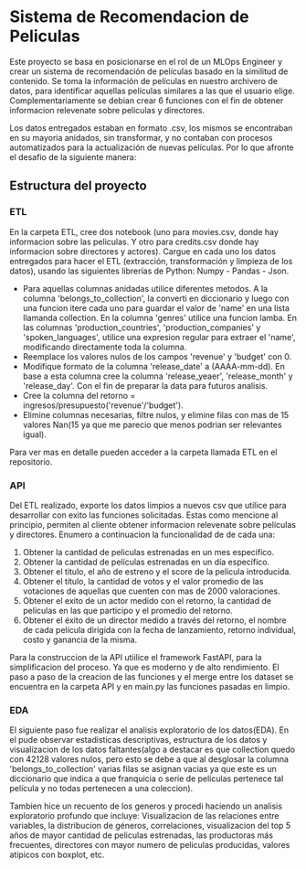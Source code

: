 # Sistema de Recomendacion de Peliculas
 Este proyecto se basa en posicionarse en el rol de un MLOps Engineer y crear un sistema de recomendación de películas basado en la similitud de contenido. Se toma la información de películas en nuestro archivero de datos, para identificar aquellas películas similares a las que el usuario elige. Complementariamente se debian crear 6 funciones con el fin de obtener informacion relevenate sobre peliculas y directores.

 Los datos entregados estaban en formato .csv, los mismos se encontraban en su mayoria anidados, sin transformar, y no contaban con procesos automatizados para la actualización de nuevas películas. Por lo que afronte el desafio de la siguiente manera:

## Estructura del proyecto
### ETL

En la carpeta ETL, cree dos notebook (uno para movies.csv, donde hay informacion sobre las peliculas. Y otro para credits.csv donde hay informacion sobre directores y actores). Cargue en cada uno los datos entregados para hacer el ETL (extracción, transformación y limpieza de los datos), usando las siguientes librerías de Python:
Numpy - Pandas - Json.

 - Para aquellas columnas anidadas utilice diferentes metodos. A la columna 'belongs_to_collection', la converti en diccionario y luego con una funcion itere cada uno para guardar el valor de 'name' en una lista llamanda collection.
En la columna 'genres' utilice una funcion lamba. En las columnas 'production_countries', 'production_companies' y 'spoken_languages', utilice una expresion regular para extraer el 'name', modificando directamente toda la columna.
- Reemplace los valores nulos de los campos 'revenue' y 'budget' con 0.
- Modifique formato de la columna 'release_date' a (AAAA-mm-dd). En base a esta columna cree la columna 'release_yeaer', 'release_month' y 'release_day'. Con el fin de preparar la data para futuros analisis.
- Cree la columna del retorno = ingresos/presupuesto('revenue'/'budget').
- Elimine columnas necesarias, filtre nulos, y elimine filas con mas de 15  valores Nan(15 ya que me parecio que menos podrian ser relevantes igual).

Para ver mas en detalle pueden acceder a la carpeta llamada ETL en el repositorio.

### API
Del ETL realizado, exporte los datos limpios a nuevos csv que utilice para desarrollar con exito las funciones solicitadas. Estas como mencione al principio, permiten al cliente obtener informacion relevenate sobre peliculas y directores. Enumero a continuacion la funcionalidad de de cada una:

1. Obtener la cantidad de peliculas estrenadas en un mes especifico.
2. Obtener la cantidad de películas estrenadas en un día específico.
3. Obtener el titulo, el año de estreno y el score de la pelicula introducida.
4. Obtener el título, la cantidad de votos y el valor promedio de las votaciones de aquellas que cuenten con mas de 2000 valoraciones. 
5. Obtener el exito de un actor medido con el retorno, la cantidad de peliculas en las que participo y el promedio del retorno.
6. Obtener el éxito de un director medido a través del retorno, el nombre de cada película dirigida con la fecha de lanzamiento, retorno individual, costo y ganancia de la misma.

Para la construccion de la API utiilice el framework FastAPI, para la simplificacion del proceso. Ya que es moderno y de alto rendimiento.
El paso a paso de la creacion de las funciones y el merge entre los dataset se encuentra en la carpeta API y en main.py las funciones pasadas en limpio. 

### EDA
El siguiente paso fue realizar el analisis exploratorio de los datos(EDA).
En el pude observar estadisticas descriptivas, estructura de los datos y visualizacion de los datos faltantes(algo a destacar es que collection quedo con 42128 valores nulos, pero esto se debe a que al desglosar la columna 'belongs_to_collection' varias filas se asignan vacias ya que este es un diccionario que indica a que franquicia o serie de películas pertenece tal película y no todas pertenecen a una coleccion).

Tambien hice un recuento de los generos y procedi haciendo un analisis exploratorio profundo que incluye: Visualizacion de las relaciones entre variables, la distribucion de géneros, correlaciones, visualizacion del top 5 años de mayor cantidad de peliculas estrenadas, las productoras más frecuentes, directores con mayor numero de peliculas producidas, valores atipicos con boxplot, etc.
